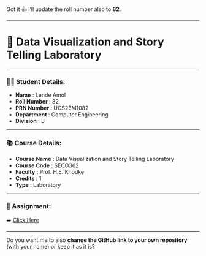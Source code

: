 Got it 👍 I’ll update the roll number also to **82**.

---

# 📘 Data Visualization and Story Telling Laboratory

---

### 🧑‍🎓 Student Details:

* **Name**          : Lende Amol
* **Roll Number**   : 82
* **PRN Number**    : UCS23M1082
* **Department**    : Computer Engineering
* **Division**      : B

---

### 📚 Course Details:

* **Course Name**   : Data Visualization and Story Telling Laboratory
* **Course Code**   : SECO362
* **Faculty**       : Prof. H.E. Khodke
* **Credits**       : 1
* **Type**          : Laboratory

---

### 📎 Assignment:

➡️ [Click Here](https://github.com/Amollende12/DVSTl)

---

Do you want me to also **change the GitHub link to your own repository** (with your name) or keep it as it is?
